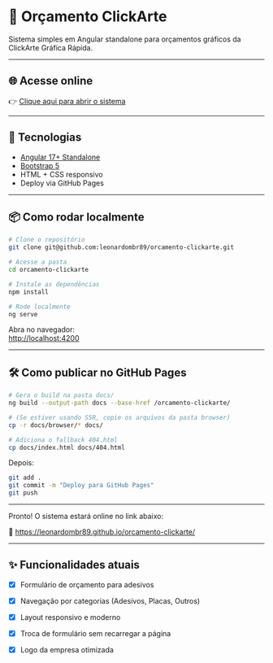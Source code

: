 # 🧾 Orçamento ClickArte

Sistema simples em Angular standalone para orçamentos gráficos da ClickArte Gráfica Rápida.

---

## 🌐 Acesse online

👉 [Clique aqui para abrir o sistema](https://leonardombr89.github.io/orcamento-clickarte/)

---

## 🚀 Tecnologias

- [Angular 17+ Standalone](https://angular.io/)
- [Bootstrap 5](https://getbootstrap.com/)
- HTML + CSS responsivo
- Deploy via GitHub Pages

---

## 📦 Como rodar localmente

```bash
# Clone o repositório
git clone git@github.com:leonardombr89/orcamento-clickarte.git

# Acesse a pasta
cd orcamento-clickarte

# Instale as dependências
npm install

# Rode localmente
ng serve
```

Abra no navegador:  
[http://localhost:4200](http://localhost:4200)

---

## 🛠️ Como publicar no GitHub Pages

```bash
# Gera o build na pasta docs/
ng build --output-path docs --base-href /orcamento-clickarte/

# (Se estiver usando SSR, copie os arquivos da pasta browser)
cp -r docs/browser/* docs/

# Adiciona o fallback 404.html
cp docs/index.html docs/404.html
```

Depois:

```bash
git add .
git commit -m "Deploy para GitHub Pages"
git push
```

---

Pronto! O sistema estará online no link abaixo:

📎 https://leonardombr89.github.io/orcamento-clickarte/

---

## ✨ Funcionalidades atuais

- [x] Formulário de orçamento para adesivos
- [x] Navegação por categorias (Adesivos, Placas, Outros)
- [x] Layout responsivo e moderno
- [x] Troca de formulário sem recarregar a página
- [x] Logo da empresa otimizada


